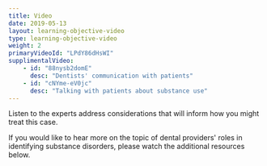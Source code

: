 ```yaml
---
title: Video 
date: 2019-05-13
layout: learning-objective-video
type: learning-objective-video
weight: 2
primaryVideoId: "LPdY86dHsWI"
supplimentalVideo:
    - id: "88nysb2domE"
      desc: "Dentists' communication with patients"
    - id: "cNYme-eV0jc"
      desc: "Talking with patients about substance use"
---
```

Listen to the experts address considerations that will inform how you might
treat this case.

If you would like to hear more on the topic of dental providers' roles in
identifying substance disorders, please watch the additional resources below.

